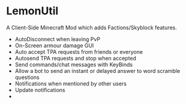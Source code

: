 # LemonUtil
A Client-Side Minecraft Mod which adds Factions/Skyblock features.

- AutoDisconnect when leaving PvP
- On-Screen armour damage GUI
- Auto accept TPA requests from friends or everyone
- Autosend TPA requests and stop when accepted
- Send commands/chat messages with KeyBinds
- Allow a bot to send an instant or delayed answer to word scramble questions
- Notifications when mentioned by other users
- Update notifications
- 